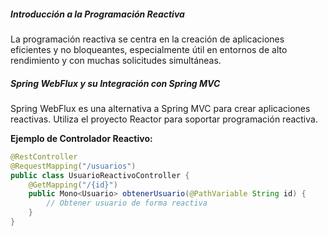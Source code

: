 
##### Introducción a la Programación Reactiva
La programación reactiva se centra en la creación de aplicaciones eficientes y no bloqueantes, especialmente útil en entornos de alto rendimiento y con muchas solicitudes simultáneas.

##### Spring WebFlux y su Integración con Spring MVC
Spring WebFlux es una alternativa a Spring MVC para crear aplicaciones reactivas. Utiliza el proyecto Reactor para soportar programación reactiva.

**Ejemplo de Controlador Reactivo:**

```java
@RestController
@RequestMapping("/usuarios")
public class UsuarioReactivoController {
    @GetMapping("/{id}")
    public Mono<Usuario> obtenerUsuario(@PathVariable String id) {
        // Obtener usuario de forma reactiva
    }
}
```
